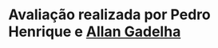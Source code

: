<h1> Avaliação realizada por Pedro Henrique e <a href="https://github.com/Allan-Drip" target="_self" rel="external">Allan Gadelha</a> </h1>
